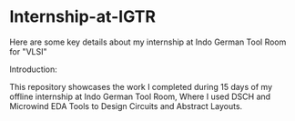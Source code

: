 # Internship-at-IGTR
Here are some key details about my internship at Indo German Tool Room for "VLSI"

Introduction:

This repository showcases the work I completed during 15 days of my offline internship at Indo German Tool Room, Where I used DSCH and Microwind EDA Tools to Design Circuits and Abstract Layouts.
